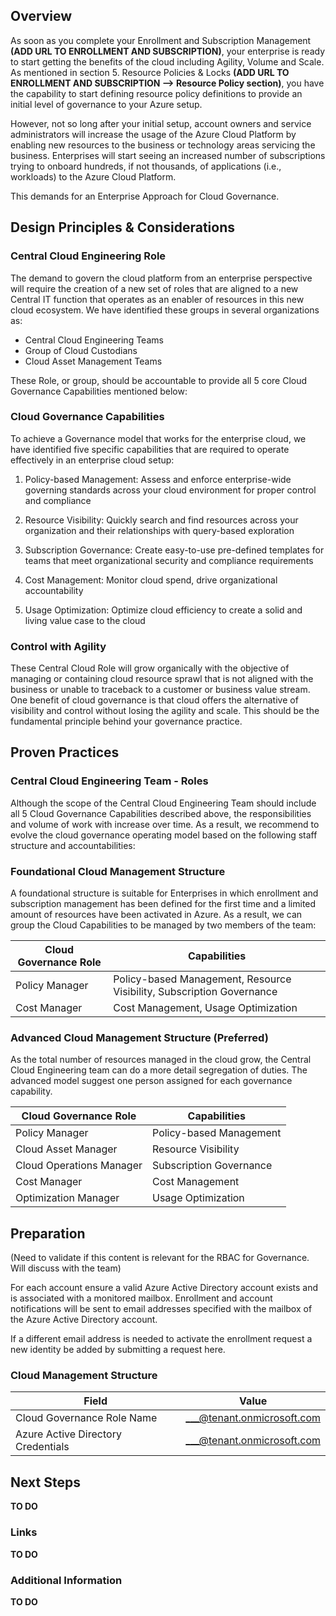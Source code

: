 ## Overview 

As soon as you complete your Enrollment and Subscription Management **(ADD URL TO ENROLLMENT AND SUBSCRIPTION)**, your enterprise is ready to start getting the benefits of the cloud including Agility, Volume and Scale. As mentioned in section 5. Resource Policies & Locks **(ADD URL TO ENROLLMENT AND SUBSCRIPTION --> Resource Policy section)**, you have the capability to start defining resource policy definitions to provide an initial level of governance to your Azure setup.  

However, not so long after your initial setup, account owners and service administrators will increase the usage of the Azure Cloud Platform by enabling new resources to the business or technology areas servicing the business. Enterprises will start seeing an increased number of subscriptions trying to onboard hundreds, if not thousands, of applications (i.e., workloads) to the Azure Cloud Platform. 

This demands for an Enterprise Approach for Cloud Governance. 

## Design Principles & Considerations 

 

### Central Cloud Engineering Role 

The demand to govern the cloud platform from an enterprise perspective will require the creation of a new set of roles that are aligned to a new Central IT function that operates as an enabler of resources in this new cloud ecosystem. We have identified these groups in several organizations as: 

 - Central Cloud Engineering Teams 
 - Group of Cloud Custodians 
 - Cloud Asset Management Teams 

These Role, or group, should be accountable to provide all 5 core Cloud Governance Capabilities mentioned below: 

### Cloud Governance Capabilities 

To achieve a Governance model that works for the enterprise cloud, we have identified five specific capabilities that are required to operate effectively in an enterprise cloud setup:  

1. Policy-based Management: Assess and enforce enterprise-wide governing standards across your cloud environment for proper control and compliance 

2. Resource Visibility: Quickly search and find resources across your organization and their relationships with query-based exploration 

3. Subscription Governance: Create easy-to-use pre-defined templates for teams that meet organizational security and compliance requirements 

4. Cost Management: Monitor cloud spend, drive organizational accountability 

5. Usage Optimization: Optimize cloud efficiency to create a solid and living value case to the cloud 

 

### Control with Agility 

These Central Cloud Role will grow organically with the objective of managing or containing cloud resource sprawl that is not aligned with the business or unable to traceback to a customer or business value stream. One benefit of cloud governance is that cloud offers the alternative of visibility and control without losing the agility and scale. This should be the fundamental principle behind your governance practice.  

 

## Proven Practices 

 

### Central Cloud Engineering Team - Roles 

 

Although the scope of the Central Cloud Engineering Team should include all 5 Cloud Governance Capabilities described above, the responsibilities and volume of work with increase over time. As a result, we recommend to evolve the cloud governance operating model based on the following staff structure and accountabilities: 

 

### Foundational Cloud Management Structure 

 

A foundational structure is suitable for Enterprises in which enrollment and subscription management has been defined for the first time and a limited amount of resources have been activated in Azure. As a result, we can group the Cloud Capabilities to be managed by two members of the team: 

| __Cloud Governance Role__ | __Capabilities__ |
|------------------------------|----------------------------|
| Policy Manager   | Policy-based Management, Resource Visibility, Subscription Governance  | 
| Cost Manager     | Cost Management, Usage Optimization | 


### Advanced Cloud Management Structure (Preferred) 

As the total number of resources managed in the cloud grow, the Central Cloud Engineering team can do a more detail segregation of duties. The advanced model suggest one person assigned for each governance capability.

| __Cloud Governance Role__ | __Capabilities__ |
|------------------------------|----------------------------|
| Policy Manager   | Policy-based Management  | 
| Cloud Asset Manager     | Resource Visibility | 
| Cloud Operations Manager   | Subscription Governance  | 
| Cost Manager     | Cost Management | 
| Optimization Manager     | Usage Optimization | 


## Preparation 

(Need to validate if this content is relevant for the RBAC for Governance. Will discuss with the team) 

For each account ensure a valid Azure Active Directory account exists and is associated with a monitored mailbox.  Enrollment and account notifications will be sent to email addresses specified with the mailbox of the Azure Active Directory account. 

If a different email address is needed to activate the enrollment request a new identity be added by submitting a request here. 

### Cloud Management Structure 

| __Field__ | __Value__ |
|------------------------------|----------------------------|
| Cloud Governance Role Name   | <___@tenant.onmicrosoft.com>   | 
| Azure Active Directory Credentials   | <___@tenant.onmicrosoft.com>  | 

## Next Steps 

**TO DO**


### Links 

**TO DO**

 
### Additional Information 

 **TO DO**

